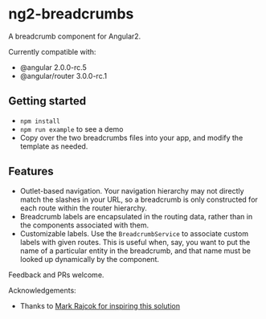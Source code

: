 # ng2-breadcrumbs

A breadcrumb component for Angular2.

Currently compatible with:
 * @angular 2.0.0-rc.5
 * @angular/router 3.0.0-rc.1 

## Getting started
* `npm install`
* `npm run example` to see a demo
* Copy over the two breadcrumbs files into your app, and modify the template as needed.

## Features
* Outlet-based navigation.  Your navigation hierarchy may not directly match the slashes in your URL, so a breadcrumb is only constructed for each route within the router hierarchy.
* Breadcrumb labels are encapsulated in the routing data, rather than in the components associated with them.
* Customizable labels.  Use the `BreadcrumbService` to associate custom labels with given routes.  This is useful when, say, you want to put the name of a particular entity in the breadcrumb, and that name must be looked up dynamically by the component.

Feedback and PRs welcome.

Acknowledgements: 
* Thanks to [Mark Rajcok for inspiring this solution](http://stackoverflow.com/a/38808735/331791)
